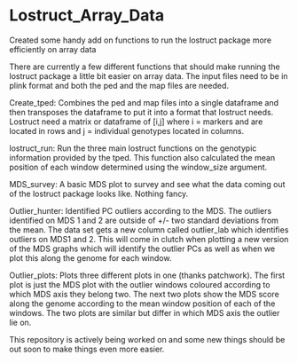 # Lostruct_Array_Data
Created some handy add on functions to run the lostruct package more efficiently on array data

There are currently a few different functions that should make running the lostruct package a little bit easier on array data. The input files need to be in plink format and both the ped and the map files are needed.

Create_tped: Combines the ped and map files into a single dataframe and then transposes the dataframe to put it into a format that lostruct needs. Lostruct need a matrix or dataframe of [i,j] where i = markers and are located in rows and j = individual genotypes located in columns.

lostruct_run: Run the three main lostruct functions on the genotypic information provided by the tped. This function also calculated the mean position of each window determined using the window_size argument. 

MDS_survey: A basic MDS plot to survey and see what the data coming out of the lostruct package looks like. Nothing fancy. 

Outlier_hunter: Identified PC outliers according to the MDS. The outliers identified on MDS 1 and 2 are outside of +/- two standard deviations from the mean. The data set gets a new column called outlier_lab which identifies outliers on MDS1 and 2. This will come in clutch when plotting a new version of the MDS graphs which will identify the outlier PCs as well as when we plot this along the genome for each window. 

Outlier_plots: Plots three different plots in one (thanks patchwork). The first plot is just the MDS plot with the outlier windows coloured according to which MDS axis they belong two. The next two plots show the MDS score along the genome according to the mean window position of each of the windows. The two plots are similar but differ in which MDS axis the outlier lie on. 

This repository is actively being worked on and some new things should be out soon to make things even more easier. 
